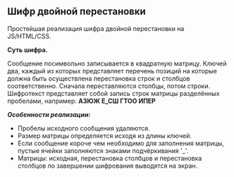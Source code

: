 <h2>Шифр двойной перестановки</h2>

Простейшая реализация шифра двойной перестановки на JS/HTML/CSS.

<b>Суть шифра.</b>

Сообщение посимвольно записывается в квадратную матрицу. Ключей два, каждый из которых представляет перечень позиций на которые должна быть осуществлена перестановка строк и столбцов соответственно. Сначала переставляются столбцы, потом строки. Шифротекст представляет собой запись строк матрицы разделённых пробелами, например: <b>АЗЮЖ Е_СШ ГТОО ИПЕР</b>

<b><i>Особенности реализации:</i></b>
<ul>
<li>Пробелы исходного сообщения удаляются.
<li>Размер матрицы определяется исходя из длины ключей.
<li>Если сообщение короче чем необходимо для заполнения матрицы, пустые ячейки заполняются знаками подчёркивания '_'.
<li>Матрицы: исходная, перестановка столбцов и перестановка столбцов по завершении шифрования выводятся на экран.
</ul>
